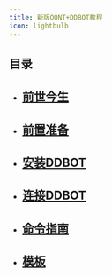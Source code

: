 ```yaml
---
title: 新版QQNT+DDBOT教程
icon: lightbulb
---
```


## 目录
- [前世今生](DDBOT的前世今生喵/)
  -
  
- [前置准备](前置准备/)
  -

- [安装DDBOT](安装DDBOT/)
  - 
   
- [连接DDBOT](连接DDBOT/)
  - 

- [命令指南](命令指南/)
  - 

- [模板](模板/)
  - 

